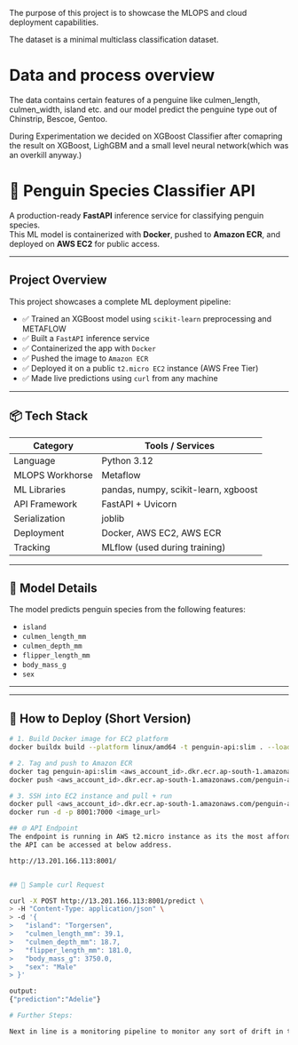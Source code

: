 The purpose of this project is to showcase the MLOPS and cloud deployment capabilities.

The dataset is a minimal multiclass classification dataset.

# Data and process overview 

The data contains certain features of a penguine like culmen_length, culmen_width, island etc. and our model predict the penguine
type out of Chinstrip, Bescoe, Gentoo.

During Experimentation we decided on XGBoost Classifier after comapring the result on XGBoost, LighGBM and a small level neural network(which was an overkill anyway.) 

# 🐧 Penguin Species Classifier API

A production-ready **FastAPI** inference service for classifying penguin species.  
This ML model is containerized with **Docker**, pushed to **Amazon ECR**, and deployed on **AWS EC2** for public access.

---

## Project Overview

This project showcases a complete ML deployment pipeline:

- ✅ Trained an XGBoost model using `scikit-learn` preprocessing and METAFLOW 
- ✅ Built a `FastAPI` inference service
- ✅ Containerized the app with `Docker`
- ✅ Pushed the image to `Amazon ECR`
- ✅ Deployed it on a public `t2.micro EC2` instance (AWS Free Tier)
- ✅ Made live predictions using `curl` from any machine

---

## 📦 Tech Stack

| Category        | Tools / Services                     |
|----------------|---------------------------------------|
| Language        | Python 3.12   
| MLOPS Workhorse | Metaflow
| ML Libraries    | pandas, numpy, scikit-learn, xgboost |
| API Framework   | FastAPI + Uvicorn                    |
| Serialization   | joblib                               |
| Deployment      | Docker, AWS EC2, AWS ECR             |
| Tracking        | MLflow (used during training)        |


---

## 🧠 Model Details

The model predicts penguin species from the following features:

- `island`
- `culmen_length_mm`
- `culmen_depth_mm`
- `flipper_length_mm`
- `body_mass_g`
- `sex`

---


---

## 🔧 How to Deploy (Short Version)

```bash
# 1. Build Docker image for EC2 platform
docker buildx build --platform linux/amd64 -t penguin-api:slim . --load

# 2. Tag and push to Amazon ECR
docker tag penguin-api:slim <aws_account_id>.dkr.ecr.ap-south-1.amazonaws.com/penguin-api:slim
docker push <aws_account_id>.dkr.ecr.ap-south-1.amazonaws.com/penguin-api:slim

# 3. SSH into EC2 instance and pull + run
docker pull <aws_account_id>.dkr.ecr.ap-south-1.amazonaws.com/penguin-api:slim
docker run -d -p 8001:7000 <image_url>

## 🌐 API Endpoint
The endpoint is running in AWS t2.micro instance as its the most affordable and also enough for the project and dataset.
the API can be accessed at below address.

http://13.201.166.113:8001/


## 📮 Sample curl Request

curl -X POST http://13.201.166.113:8001/predict \
> -H "Content-Type: application/json" \
> -d '{
>   "island": "Torgersen",
>   "culmen_length_mm": 39.1,
>   "culmen_depth_mm": 18.7,
>   "flipper_length_mm": 181.0,
>   "body_mass_g": 3750.0,
>   "sex": "Male"
> }'

output: 
{"prediction":"Adelie"}

# Further Steps:

Next in line is a monitoring pipeline to monitor any sort of drift in the database. As it's a constant database we can add a fabricated drift to check the authenticity of the the pipeline.
